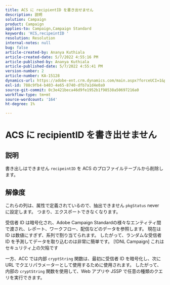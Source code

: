 ```yaml
---
title: ACS に recipientID を書き出せません
description: 説明
solution: Campaign
product: Campaign
applies-to: Campaign,Campaign Standard
keywords: 'KCS,recipeintID '
resolution: Resolution
internal-notes: null
bug: false
article-created-by: Ananya Kuthiala
article-created-date: 5/7/2022 4:55:16 PM
article-published-by: Ananya Kuthiala
article-published-date: 5/7/2022 4:55:41 PM
version-number: 2
article-number: KA-15128
dynamics-url: https://adobe-ent.crm.dynamics.com/main.aspx?forceUCI=1&pagetype=entityrecord&etn=knowledgearticle&id=21040874-26ce-ec11-a7b5-0022480a8e40
exl-id: 788c9fb4-b403-4e65-8740-dfb7a1d4e0a9
source-git-commit: 0c3e421beca46d9fe1952b1f98538a50697216a0
workflow-type: tm+mt
source-wordcount: '164'
ht-degree: 1%

---
```


# ACS に recipientID を書き出せません

## 説明


書き出しはできません `recipeintID` を ACS のプロファイルテーブルから削除します。


## 解像度


これらの列は、属性で定義されているので、抽出できません `pkgStatus` never に設定します。 つまり、エクスポートできなくなります。

受信者 ID は暗号化され、Adobe Campaign Standardの様々なエンティティ間で渡され、レポート、ワークフロー、配信などのデータを参照します。 現在は ID は数値にすぎず、系列で割り当てられます。 したがって、ランダムな受信者 ID を予測してデータを取り込むのは非常に簡単です。 [!DNL Campaign] これはセキュリティ上の欠陥です

一方、ACC では内部 `cryptString` 関数は、最初に受信者 ID を暗号化し、次に URL でクエリパラメーターとして使用するために使用されます。 したがって、内部の `cryptString` 関数を使用して、Web アプリや JSSP で任意の種類のクエリを実行できます。
